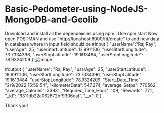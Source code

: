 # Basic-Pedometer-using-NodeJS-MongoDB-and-Geolib

Download and install all the dependencies using npm i 
Use npm start
Now open POSTMAN and use "http://localhost:8000/fit/create" to add new data in database where in input field should be 
#Input
{
    "userName":"Raj Ray",
    "userAge": 25,
    "userStartLatitude": 18.9911106,
    "userStartLongitude": 73.7334396,
    "userStopLatitude": 19.1613484,
    "userStopLongitude": 78.9324209
}
![image](https://user-images.githubusercontent.com/72486595/188120781-7b864273-d2d6-4e15-b5c7-bcd0313c5773.png)

#output
{
    "userName": "Raj Ray",
    "userAge": 25,
    "userStartLatitude": 18.9911106,
    "userStartLongitude": 73.7334396,
    "userStopLatitude": 19.1613484,
    "userStopLongitude": 78.9324209,
    "Start_Date_Time": "2/9/2022 15:59:54",
    "kilometerData": 547.274,
    "average_Setps": 770562,
    "average_Calories": 33931,
    "Required_Time_Hour": 109,
    "Rewards": 771,
    "_id": "6311db22a062872bf9306eaf",
    "__v": 0
}

Thank you!

